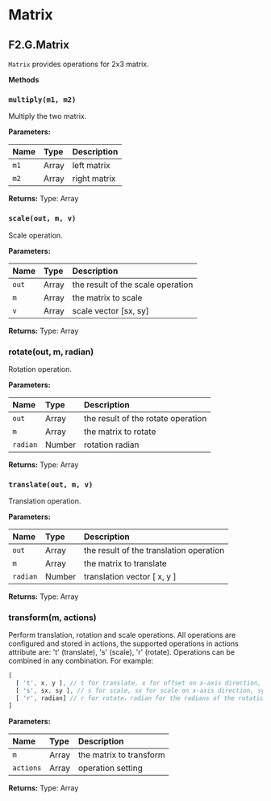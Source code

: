# Matrix

## F2.G.Matrix

`Matrix` provides operations for 2x3 matrix. 

**Methods**

### `multiply(m1, m2)`

Multiply the two matrix.

**Parameters:**

| Name | Type | Description |
| :--- | :--- | :--- |
| `m1` | Array | left matrix |
| `m2` | Array | right matrix |

**Returns:**  Type: Array

### `scale(out, m, v)`

Scale operation.

**Parameters:**

| Name | Type | Description |
| :--- | :--- | :--- |
| `out` | Array |  the result of the scale operation |
| `m` | Array | the matrix to scale |
| `v` | Array | scale vector \[sx, sy\] |

**Returns:**  Type: Array

### rotate\(out, m, radian\)

Rotation operation.

**Parameters:**

| Name | Type | Description |
| :--- | :--- | :--- |
| `out` | Array |  the result of the rotate operation |
| `m` | Array | the matrix to rotate |
| `radian` | Number | rotation radian |

**Returns:**  Type: Array

### `translate(out, m, v)`

Translation operation.

**Parameters:**

| Name | Type | Description |
| :--- | :--- | :--- |
| `out` | Array |  the result of the translation operation |
| `m` | Array | the matrix to translate |
| `radian` | Number | translation vector \[ x, y \] |

**Returns:**  Type: Array

### transform\(m, actions\)

Perform translation, rotation and scale operations. All operations are configured and stored in actions, the supported operations in actions attribute are: 't' \(translate\), 's' \(scale\), 'r' \(rotate\). Operations can be combined in any combination. For example:  


```javascript
[
  [ 't', x, y ], // t for translate, x for offset on x-axis direction, y for offset in y-axis direction
  [ 's', sx, sy ], // s for scale, sx for scale on x-axis direction, sy for scale on y-axis direction
  [ 'r', radian] // r for rotate，radian for the radians of the rotation
]
```

**Parameters:**

| Name | Type | Description |
| :--- | :--- | :--- |
| `m` | Array | the matrix to transform |
| `actions` | Array | operation setting |

**Returns:**  Type: Array  







